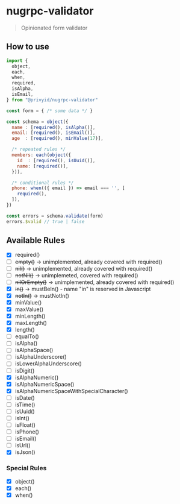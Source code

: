 # nugrpc-validator
> Opinionated form validator

## How to use
```js
import {
  object,
  each,
  when,
  required,
  isAlpha,
  isEmail,
} from "@privyid/nugrpc-validator"

const form = { /* some data */ }

const schema = object({
  name : [required(), isAlpha()],
  email: [required(), isEmail()],
  age  : [required(), minValue(17)],

  /* repeated rules */
  members: each(object({
    id  : [required(), isUuid()],
    name: [required()],
  })),

  /* conditional rules */
  phone: when(({ email }) => email === '', [
    required(),
  ]),
})

const errors = schema.validate(form)
errors.$valid // true | false
```

## Available Rules

- [x] required()
- [ ] ~~empty()~~ -> unimplemented, already covered with required()
- [ ] ~~nil()~~ -> unimplemented, already covered with required()
- [ ] ~~notNil()~~ -> unimplemeted, covered with required()
- [ ] ~~nilOrEmpty()~~ -> unimplemented, already covered with required()
- [x] ~~in()~~ -> mustBeIn() - name "in" is reserved in Javascript
- [x] ~~notIn()~~ -> mustNotIn()
- [x] minValue()
- [x] maxValue()
- [x] minLength()
- [x] maxLength()
- [x] length()
- [ ] equalTo()
- [ ] isAlpha()
- [ ] isAlphaSpace()
- [ ] isAlphaUnderscore()
- [ ] isLowerAlphaUnderscore()
- [ ] isDigit()
- [x] isAlphaNumeric()
- [x] isAlphaNumericSpace()
- [x] isAlphaNumericSpaceWithSpecialCharacter()
- [ ] isDate()
- [ ] isTime()
- [ ] isUuid()
- [ ] isInt()
- [ ] isFloat()
- [ ] isPhone()
- [ ] isEmail()
- [ ] isUrl()
- [x] isJson()

### Special Rules
- [x] object()
- [x] each()
- [x] when()
